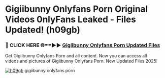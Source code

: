 # Gigiibunny Onlyfans Porn Original Videos 0nlyFans Leaked - Files Updated! (h09gb)

<h3>🔴 CLICK HERE 🌐==►► <a href="https://tinyurl.com/x26r9saj" rel="nofollow">Gigiibunny Onlyfans Porn Updated Files</a></h3>

Get Gigiibunny Onlyfans Porn and all content. Now you can access all videos and pictures of Gigiibunny Onlyfans Porn. New Updated Files 2025!

[![h09gb](https://i.imgur.com/LkgZPqh.gif)](https://tinyurl.com/x26r9saj)
gigiibunny onlyfans porn
